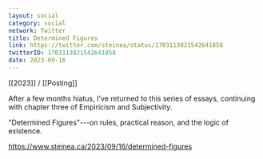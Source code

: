 ```yaml
---
layout: social
category: social
network: Twitter
title: Determined Figures
link: https://twitter.com/steinea/status/1703113821542641858
twitterID: 1703113821542641858
date: 2023-09-16
---
```


[[2023]] / [[Posting]]

After a few months hiatus, I've returned to this series of essays, continuing with chapter three of Empiricism and Subjectivity.

"Determined Figures"---on rules, practical reason, and the logic of existence.

<https://www.steinea.ca/2023/09/16/determined-figures>
